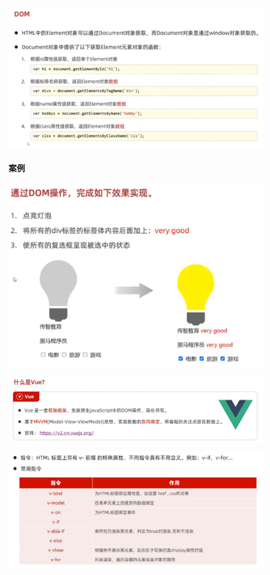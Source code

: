 ![alt text](image.png)

### 案例

![alt text](image-1.png)

![alt text](image-2.png)

![alt text](image-3.png)
